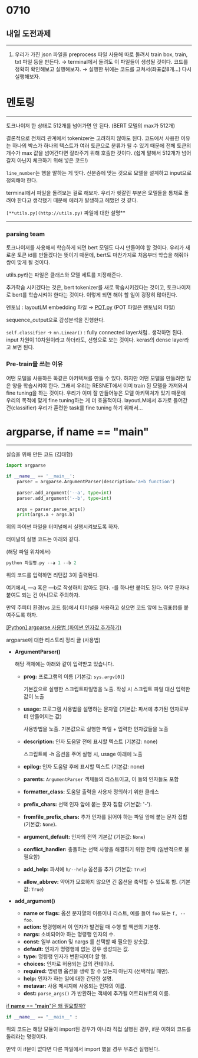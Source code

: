# 0710

## 내일 도전과제

---

1. 우리가 가진 json 파일을 preprocess 파일 사용해 따로 돌려서 train box, train, txt 파일 등을 만든다. → terminal에서 돌려도 이 파일들이 생성될 것이다. 코드를 정확히 확인해보고 실행해보자. → 실행한 뒤에는 코드를 고쳐서(좌표값8개...) 다시 실행해보자. 

# 멘토링

---

토크나이저 한 상태로 512개를 넘어가면 안 된다. (BERT 모델의 max가 512개) 

결론적으로 전처리 관계에서 tokenizer는 고려하지 않아도 된다. 코드에서 사용한 이유는 하나의 박스가 하나의 텍스트가 여러 토큰으로 분류가 될 수 있기 때문에 전체 토큰의 개수가 max 값을 넘어간다면 잘라주기 위해 호출한 것이다. (쉽게 말해서 512개가 넘어갈지 아닌지 체크하기 위해 넣은 코드!)

`line_number`는 행을 말하는 게 맞다. 신분증에 맞는 것으로 모델을 설계하고 input으로 정의해야 한다. 

terminal에서 파일을 돌려보는 걸로 해보자. 우리가 헷갈린 부분은 모델들을 통채로 돌려야 한다고 생각했기 때문에 에러가 발생하고 헤맸던 것 같다. 

`[**utils.py](http://utils.py)` 파일에 대한 설명** 

---

### parsing team

토크나이저를 사용해서 학습하게 되면 bert 모델도 다시 만들어야 할 것이다. 우리가 새로운 토큰 id를 만들겠다는 뜻이기 때문에, bert도 마찬가지로 처음부터 학습을 해줘야 쌍이 맞게 될 것이다. 

utils.py라는 파일은 클래스와 모델 세트를 지정해준다. 

추가학습 시키겠다는 것은, bert tokenizer를 새로 학습시키겠다는 것이고, 토크나이저로 bert를 학습시켜야 한다는 것이다. 이렇게 되면 해야 할 일이 굉장히 많아진다. 

멘토님 : layoutLM embedding 파일 → [POT.py](http://pot.py) (POT 파일은 멘토님의 파일) 

sequence_output으로 감성분석을 진행한다. 

`self.classifier` → `nn.Linear()` : fully connected layer처럼.. 생각하면 된다. input 차원이 10차원이라고 하더라도, 선형으로 보는 것이다. keras의 dense layer라고 보면 된다. 

### Pre-train을 쓰는 이유

어떤 모델을 사용하든 똑같은 아키텍쳐를 만들 수 있다. 하지만 어떤 모델을 만들려면 많은 양을 학습시켜야 한다. 그래서 우리는 RESNET에서 이미 train 된 모델을 가져와서 fine tuning을 하는 것이다. 우리가 이미 잘 만들어놓은 모델 아키텍쳐가 있기 때문에 우리의 목적에 맞게 fine tuning하는 게 더 효율적이다. layoutLM에서 추가로 들어간 건(classifier) 우리가 훈련한 task를 fine tuning 하기 위해서... 

# argparse, if __name__ == "__main__"

---

실습을 위해 만든 코드 (김태형)

```python
import argparse

if __name__ == '__main__':
    parser = argparse.ArgumentParser(description='a+b function')
    
    parser.add_argument('--a', type=int)
    parser.add_argument('--b', type=int)
    
    args = parser.parse_args()
    print(args.a + args.b)
```

위의 파이썬 파일을 터미널에서 실행시켜보도록 하자. 

터미널의 실행 코드는 아래와 같다. 

(해당 파일 위치에서)

```python
python 파일명.py --a 1 --b 2
```

위의 코드를 입력하면 리턴값 3이 출력된다. 

여기에서, —a 혹은 —b로 작성하지 않아도 된다. -를 하나만 붙여도 된다. 아무 문자나 붙여도 되는 건 아니므로 주의하자.

만약 주피터 환경(vs 코드 등)에서 터미널을 사용하고 싶으면 코드 앞에 느낌표(!)를 붙여주도록 하자. 

[[Python] argparse 사용법 (파이썬 인자값 추가하기)](https://brownbears.tistory.com/413)

argparse에 대한 티스토리 정리 글 (사용법)

- **ArgumentParser()**

    해당 객체에는 아래와 같이 입력받고 있습니다.

    - **prog:** 프로그램의 이름 (기본값: `sys.argv[0]`)

        기본값으로 실행한 스크립트파일명을 노출. 작성 시 스크립트 파일 대신 입력한 값이 노출

    - **usage:** 프로그램 사용법을 설명하는 문자열 (기본값: 파서에 추가된 인자로부터 만들어지는 값)

        사용방법을 노출. 기본값으로 실행한 파일 + 입력한 인자값들을 노출

    - **description:** 인자 도움말 전에 표시할 텍스트 (기본값: none)

        스크립트에 -h 옵션을 주어 실행 시, usage 아래에 노출

    - **epilog:** 인자 도움말 후에 표시할 텍스트 (기본값: none)
    - **parents:** `ArgumentParser` 객체들의 리스트이고, 이 들의 인자들도 포함
    - **formatter_class:** 도움말 출력을 사용자 정의하기 위한 클래스
    - **prefix_chars:** 선택 인자 앞에 붙는 문자 집합 (기본값: '-').
    - **fromfile_prefix_chars:** 추가 인자를 읽어야 하는 파일 앞에 붙는 문자 집합 (기본값: `None`).
    - **argument_default:** 인자의 전역 기본값 (기본값: `None`)
    - **conflict_handler:** 충돌하는 선택 사항을 해결하기 위한 전략 (일반적으로 불필요함)
    - **add_help:** 파서에 `h/--help` 옵션을 추가 (기본값: `True`)
    - **allow_abbrev:** 약어가 모호하지 않으면 긴 옵션을 축약할 수 있도록 함. (기본값: `True`)
- **add_argument()**
    - **name or flags:** 옵션 문자열의 이름이나 리스트, 예를 들어 `foo` 또는 `f, --foo`.
    - **action:** 명령행에서 이 인자가 발견될 때 수행 할 액션의 기본형.
    - **nargs:** 소비되어야 하는 명령행 인자의 수.
    - **const:** 일부 action 및 nargs 를 선택할 때 필요한 상숫값.
    - **default:** 인자가 명령행에 없는 경우 생성되는 값.
    - **type:** 명령행 인자가 변환되어야 할 형.
    - **choices:** 인자로 허용되는 값의 컨테이너.
    - **required:** 명령행 옵션을 생략 할 수 있는지 아닌지 (선택적일 때만).
    - **help:** 인자가 하는 일에 대한 간단한 설명.
    - **metavar:** 사용 메시지에 사용되는 인자의 이름.
    - **dest:** `parse_args()` 가 반환하는 객체에 추가될 어트리뷰트의 이름.

[if __name__ == "__main__"은 왜 필요할까?](https://medium.com/@chullino/if-name-main-%EC%9D%80-%EC%99%9C-%ED%95%84%EC%9A%94%ED%95%A0%EA%B9%8C-bc48cba7f720)

```python
if __name__ == "__main__" :
```

위의 코드는 해당 모듈이 import된 경우가 아니라 직접 실행된 경우, if문 이하의 코드를 돌리라는 명령이다. 

만약 이 if문이 없다면 다른 파일에서 import 했을 경우 무조건 실행된다.